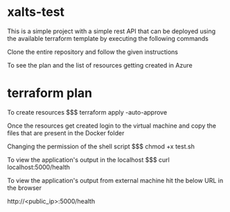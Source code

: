 # xalts-test

This is a simple project with a simple rest API that can be deployed using the available terraform template by executing the following commands

Clone the entire repository and follow the given instructions

To see the plan and the list of resources getting created in Azure 
# terraform plan 

To create resources 
$$$ terraform apply -auto-approve

Once the resources get created login to the virtual machine and copy the files that are present in the Docker folder 

Changing the permission of the shell script
$$$ chmod +x test.sh

To view the application's output in the localhost
$$$ curl localhost:5000/health

To view the application's output from external machine hit the below URL in the browser


http://<public_ip>:5000/health



